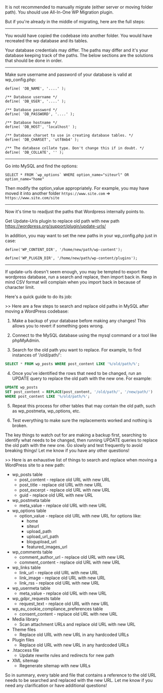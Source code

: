 
It is not recommended to manually migrate (either server or moving folder path). You should use All-In-One WP Migration plugin.

But if you're already in the middle of migrating, here are the full steps:

---

You would have copied the codebase into another folder. You would have recreated the wp database and its tables.

Your database credentials may differ. The paths may differ and it's your database keeping track of the paths. The below sections are the solutions that should be done in order. 

---

Make sure username and password of your database is valid at wp_config.php:
```
define( 'DB_NAME', '....' );

/** Database username */
define( 'DB_USER', '....' );

/** Database password */
define( 'DB_PASSWORD', '....' );

/** Database hostname */
define( 'DB_HOST', 'localhost' );

/** Database charset to use in creating database tables. */
define( 'DB_CHARSET', 'utf8mb4' );

/** The database collate type. Don't change this if in doubt. */
define( 'DB_COLLATE', '' );

```

---


Go into MySQL and find the options:
```
SELECT * FROM `wp_options` WHERE option_name="siteurl" OR option_name="home"
```

Then modify the option_value appropriately.  For example, you may have moved it into another folder
`https://www.site.com` => `https://www.site.com/site`

---

Now it's time to readjust the paths that Wordpress internally points to.

Get Update-Urls plugin to replace old path with new path
https://wordpress.org/support/plugin/update-urls/

In addition, you may want to set the new paths in your wp_config.php just in case:
```
define('WP_CONTENT_DIR', '/home/new/path/wp-content');

define('WP_PLUGIN_DIR', '/home/new/path/wp-content/plugins');
```

---


If update-urls doesn't seem enough, you may be tempted to export the wordpress database, run a search and replace, then import back in. Keep in mind CSV format will complain when you import back in because of character limit.


Here's a quick guide to do its job:

\>>
Here are a few steps to search and replace old paths in MySQL after moving a WordPress codebase:

1. Make a backup of your database before making any changes! This allows you to revert if something goes wrong.

2. Connect to the MySQL database using the mysql command or a tool like phpMyAdmin.

3. Search for the old path you want to replace. For example, to find instances of '/old/path/':

```sql
SELECT * FROM wp_posts WHERE post_content LIKE '%/old/path/%';
```

4. Once you've identified the rows that need to be changed, run an UPDATE query to replace the old path with the new one. For example:

```sql 
UPDATE wp_posts 
SET post_content = REPLACE(post_content, '/old/path/', '/new/path/') 
WHERE post_content LIKE '%/old/path/%';
```

5. Repeat this process for other tables that may contain the old path, such as wp_postmeta, wp_options, etc. 

6. Test everything to make sure the replacements worked and nothing is broken.

The key things to watch out for are making a backup first, searching to identify what needs to be changed, then running UPDATE queries to replace the old path with the new one. Go slowly and test frequently to avoid breaking things! Let me know if you have any other questions!


\>>
Here is an exhaustive list of things to search and replace when moving a WordPress site to a new path:

- wp_posts table
    - post_content - replace old URL with new URL
    - post_title - replace old URL with new URL
    - post_excerpt - replace old URL with new URL
    - guid - replace old URL with new URL
- wp_postmeta table
    - meta_value - replace old URL with new URL
- wp_options table
    - option_value - replace old URL with new URL for options like:
        - home
        - siteurl
        - upload_path
        - upload_url_path
        - blogupload_url
        - featured_images_url
- wp_comments table
    - comment_author_url - replace old URL with new URL
    - comment_content - replace old URL with new URL
- wp_links table
    - link_url - replace old URL with new URL
    - link_image - replace old URL with new URL
    - link_rss - replace old URL with new URL
- wp_usermeta table
    - meta_value - replace old URL with new URL
- wp_gdpr_requests table
    - request_text - replace old URL with new URL
- wp_eu_cookie_compliance_preferences table
    - consent_content - replace old URL with new URL
- Media library
    - Scan attachment URLs and replace old URL with new URL
- Theme files
    - Replace old URL with new URL in any hardcoded URLs
- Plugin files
    - Replace old URL with new URL in any hardcoded URLs
- .htaccess file
    - Update rewrite rules and redirects for new path
- XML sitemap
    - Regenerate sitemap with new URLs

So in summary, every table and file that contains a reference to the old URL needs to be searched and replaced with the new URL. Let me know if you need any clarification or have additional questions!